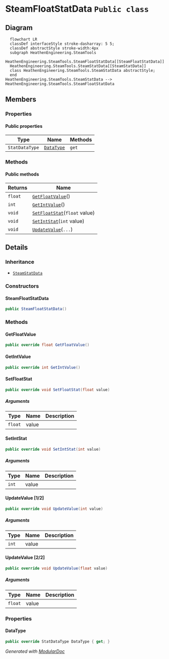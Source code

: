 # SteamFloatStatData `Public class`

## Diagram
```mermaid
  flowchart LR
  classDef interfaceStyle stroke-dasharray: 5 5;
  classDef abstractStyle stroke-width:4px
  subgraph HeathenEngineering.SteamTools
  HeathenEngineering.SteamTools.SteamFloatStatData[[SteamFloatStatData]]
  HeathenEngineering.SteamTools.SteamStatData[[SteamStatData]]
  class HeathenEngineering.SteamTools.SteamStatData abstractStyle;
  end
HeathenEngineering.SteamTools.SteamStatData --> HeathenEngineering.SteamTools.SteamFloatStatData
```

## Members
### Properties
#### Public  properties
| Type | Name | Methods |
| --- | --- | --- |
| `StatDataType` | [`DataType`](#datatype) | `get` |

### Methods
#### Public  methods
| Returns | Name |
| --- | --- |
| `float` | [`GetFloatValue`](#getfloatvalue)() |
| `int` | [`GetIntValue`](#getintvalue)() |
| `void` | [`SetFloatStat`](#setfloatstat)(`float` value) |
| `void` | [`SetIntStat`](#setintstat)(`int` value) |
| `void` | [`UpdateValue`](#updatevalue-12)(`...`) |

## Details
### Inheritance
 - [
`SteamStatData`
](./heathenengineeringsteamtools-SteamStatData)

### Constructors
#### SteamFloatStatData
```csharp
public SteamFloatStatData()
```

### Methods
#### GetFloatValue
```csharp
public override float GetFloatValue()
```

#### GetIntValue
```csharp
public override int GetIntValue()
```

#### SetFloatStat
```csharp
public override void SetFloatStat(float value)
```
##### Arguments
| Type | Name | Description |
| --- | --- | --- |
| `float` | value |   |

#### SetIntStat
```csharp
public override void SetIntStat(int value)
```
##### Arguments
| Type | Name | Description |
| --- | --- | --- |
| `int` | value |   |

#### UpdateValue [1/2]
```csharp
public override void UpdateValue(int value)
```
##### Arguments
| Type | Name | Description |
| --- | --- | --- |
| `int` | value |   |

#### UpdateValue [2/2]
```csharp
public override void UpdateValue(float value)
```
##### Arguments
| Type | Name | Description |
| --- | --- | --- |
| `float` | value |   |

### Properties
#### DataType
```csharp
public override StatDataType DataType { get; }
```

*Generated with* [*ModularDoc*](https://github.com/hailstorm75/ModularDoc)
